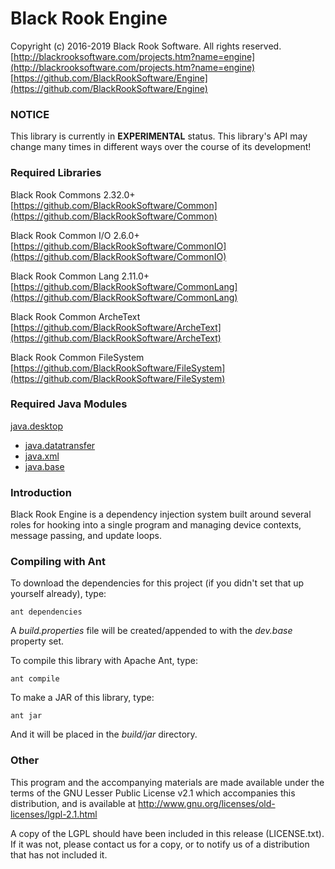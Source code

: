 # Black Rook Engine

Copyright (c) 2016-2019 Black Rook Software. All rights reserved.  
[http://blackrooksoftware.com/projects.htm?name=engine](http://blackrooksoftware.com/projects.htm?name=engine)  
[https://github.com/BlackRookSoftware/Engine](https://github.com/BlackRookSoftware/Engine)

### NOTICE

This library is currently in **EXPERIMENTAL** status. This library's API
may change many times in different ways over the course of its development!

### Required Libraries

Black Rook Commons 2.32.0+  
[https://github.com/BlackRookSoftware/Common](https://github.com/BlackRookSoftware/Common)

Black Rook Common I/O 2.6.0+  
[https://github.com/BlackRookSoftware/CommonIO](https://github.com/BlackRookSoftware/CommonIO)

Black Rook Common Lang 2.11.0+  
[https://github.com/BlackRookSoftware/CommonLang](https://github.com/BlackRookSoftware/CommonLang)

Black Rook Common ArcheText  
[https://github.com/BlackRookSoftware/ArcheText](https://github.com/BlackRookSoftware/ArcheText)

Black Rook Common FileSystem  
[https://github.com/BlackRookSoftware/FileSystem](https://github.com/BlackRookSoftware/FileSystem)

### Required Java Modules

[java.desktop](https://docs.oracle.com/javase/10/docs/api/java.desktop-summary.html) 
* [java.datatransfer](https://docs.oracle.com/javase/10/docs/api/java.datatransfer-summary.html)
* [java.xml](https://docs.oracle.com/javase/10/docs/api/java.xml-summary.html)
* [java.base](https://docs.oracle.com/javase/10/docs/api/java.base-summary.html)

### Introduction

Black Rook Engine is a dependency injection system built around several roles for hooking into
a single program and managing device contexts, message passing, and update loops.

### Compiling with Ant

To download the dependencies for this project (if you didn't set that up yourself already), type:

	ant dependencies

A *build.properties* file will be created/appended to with the *dev.base* property set.
	
To compile this library with Apache Ant, type:

	ant compile

To make a JAR of this library, type:

	ant jar

And it will be placed in the *build/jar* directory.

### Other

This program and the accompanying materials
are made available under the terms of the GNU Lesser Public License v2.1
which accompanies this distribution, and is available at
http://www.gnu.org/licenses/old-licenses/lgpl-2.1.html

A copy of the LGPL should have been included in this release (LICENSE.txt).
If it was not, please contact us for a copy, or to notify us of a distribution
that has not included it. 
